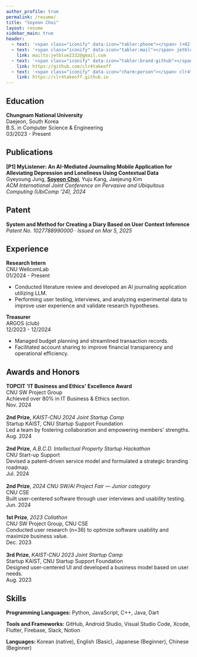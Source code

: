 ```yaml
---
author_profile: true
permalink: /resume/
title: "Soyeon Choi"
layout: resume
sidebar_main: true
header:
  - text: '<span class="iconify" data-icon="tabler:phone"></span> (+82) 000-000-0000<br>'
  - text: '<span class="iconify" data-icon="tabler:mail"></span> jetblue2332@gmail.com'
    link: mailto:jetblue2332@gmail.com
  - text: '<span class="iconify" data-icon="tabler:brand-github"></span> clr4takeoff'
    link: https://github.com/clr4takeoff
  - text: '<span class="iconify" data-icon="charm:person"></span> clr4takeoff.github.io'
    link: https://clr4takeoff.github.io
---
```


<div class="resume-section">
  <h2>Education</h2>
  <div class="resume-item">
    <div class="resume-item-left"><strong>Chungnam National University</strong></div>
    <div class="resume-item-right">Daejeon, South Korea</div>
  </div>
  <div class="resume-item">
    <div class="resume-item-left">B.S. in Computer Science & Engineering</div>
    <div class="resume-item-right">03/2023 - Present</div>
  </div>
</div>

<div class="resume-section">
  <h2>Publications</h2>
  <p><strong>[P1] MyListener: An AI-Mediated Journaling Mobile Application for Alleviating Depression and Loneliness Using Contextual Data</strong><br>
  Gyeyoung Jung, <u><b>Soyeon Choi</b></u>, Yuju Kang, Jaejeung Kim<br>
  <em>ACM International Joint Conference on Pervasive and Ubiquitous Computing (UbiComp '24), 2024</em></p>
</div>

<div class="resume-section">
  <h2>Patent</h2>
  <p><strong>System and Method for Creating a Diary Based on User Context Inference</strong><br>
  <em>Patent No. 1027788990000 · Issued on Mar 5, 2025</em></p>
</div>

<div class="resume-section">
  <h2>Experience</h2>

  <div class="resume-item">
    <div class="resume-item-left"><strong>Research Intern</strong></div>
    <div class="resume-item-center">CNU WellcomLab</div>
    <div class="resume-item-right">01/2024 - Present</div>
  </div>
  <ul>
    <li>Conducted literature review and developed an AI journaling application utilizing LLM.</li>
    <li>Performing user testing, interviews, and analyzing experimental data to improve user experience and validate research hypotheses.</li>
  </ul>

  <div class="resume-item">
    <div class="resume-item-left"><strong>Treasurer</strong></div>
    <div class="resume-item-center">ARGOS (club)</div>
    <div class="resume-item-right">12/2023 - 12/2024</div>
  </div>
  <ul>
    <li>Managed budget planning and streamlined transaction records.</li>
    <li>Facilitated account sharing to improve financial transparency and operational efficiency.</li>
  </ul>

</div>

<div class="resume-section">
  <h2>Awards and Honors</h2>
  <div class="resume-item">
    <div class="resume-item-left"><strong>TOPCIT 'IT Business and Ethics' Excellence Award</strong></div>
    <div class="resume-item-right">CNU SW Project Group</div>
  </div>
  <div class="resume-item">
    <div class="resume-item-left">Achieved over 80% in IT Business & Ethics section.</div>
    <div class="resume-item-right">Nov. 2024</div>
  </div>
  <br>
  <div class="resume-item">
    <div class="resume-item-left"><strong>2nd Prize</strong>, <em>KAIST-CNU 2024 Joint Startup Camp</em></div>
    <div class="resume-item-right">Startup KAIST, CNU Startup Support Foundation</div>
  </div>
  <div class="resume-item">
    <div class="resume-item-left">Led a team by fostering collaboration and empowering members' strengths.</div>
    <div class="resume-item-right">Aug. 2024</div>
  </div>
  <br>
  <div class="resume-item">
    <div class="resume-item-left"><strong>2nd Prize</strong>, <em>A.B.C.D. Intellectual Property Startup Hackathon</em></div>
    <div class="resume-item-right">CNU Start-up Support</div>
  </div>
  <div class="resume-item">
    <div class="resume-item-left">Devised a patent-driven service model and formulated a strategic branding roadmap.</div>
    <div class="resume-item-right">Jul. 2024</div>
  </div>
  <br>
  <div class="resume-item">
    <div class="resume-item-left"><strong>2nd Prize</strong>, <em>2024 CNU SW/AI Project Fair — Junior category</em></div>
    <div class="resume-item-right">CNU CSE</div>
  </div>
  <div class="resume-item">
    <div class="resume-item-left">Built user-centered software through user interviews and usability testing.</div>
    <div class="resume-item-right">Jun. 2024</div>
  </div>
  <br>
  <div class="resume-item">
    <div class="resume-item-left"><strong>1st Prize</strong>, <em>2023 Collathon</em></div>
    <div class="resume-item-right">CNU SW Project Group, CNU CSE</div>
  </div>
  <div class="resume-item">
    <div class="resume-item-left">Conducted user research (n=36) to optimize software usability and maximize business value.</div>
    <div class="resume-item-right">Dec. 2023</div>
  </div>
  <br>
  <div class="resume-item">
    <div class="resume-item-left"><strong>3rd Prize</strong>, <em>KAIST-CNU 2023 Joint Startup Camp</em></div>
    <div class="resume-item-right">Startup KAIST, CNU Startup Support Foundation</div>
  </div>
  <div class="resume-item">
    <div class="resume-item-left">Designed user-centered UI and developed a business model based on user needs.</div>
    <div class="resume-item-right">Aug. 2023</div>
  </div>
</div>

<div class="resume-section">
  <h2>Skills</h2>
  <p><strong>Programming Languages:</strong> 
    <span class="iconify" data-icon="vscode-icons:file-type-python"></span> Python, 
    <span class="iconify" data-icon="vscode-icons:file-type-js-official"></span> JavaScript, 
    <span class="iconify" data-icon="vscode-icons:file-type-cpp2"></span> C++, 
    <span class="iconify" data-icon="logos:java" data-inline="false"></span> Java,
    <span class="iconify" data-icon="logos:dart" data-inline="false"></span> Dart</p>
  <p><strong>Tools and Frameworks:</strong> GitHub, Android Studio, Visual Studio Code, Xcode, Flutter, Firebase, Slack, Notion
</p>
  <p><strong>Languages:</strong> Korean (native), English (Basic), Japanese (Beginner), Chinese (Beginner)</p>
</div>